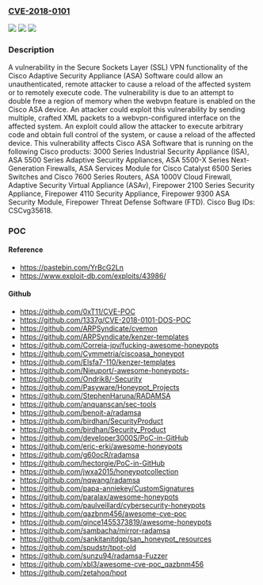 ### [CVE-2018-0101](https://cve.mitre.org/cgi-bin/cvename.cgi?name=CVE-2018-0101)
![](https://img.shields.io/static/v1?label=Product&message=Cisco%20Adaptive%20Security%20Appliance&color=blue)
![](https://img.shields.io/static/v1?label=Version&message=n%2Fa&color=blue)
![](https://img.shields.io/static/v1?label=Vulnerability&message=CWE-415&color=brighgreen)

### Description

A vulnerability in the Secure Sockets Layer (SSL) VPN functionality of the Cisco Adaptive Security Appliance (ASA) Software could allow an unauthenticated, remote attacker to cause a reload of the affected system or to remotely execute code. The vulnerability is due to an attempt to double free a region of memory when the webvpn feature is enabled on the Cisco ASA device. An attacker could exploit this vulnerability by sending multiple, crafted XML packets to a webvpn-configured interface on the affected system. An exploit could allow the attacker to execute arbitrary code and obtain full control of the system, or cause a reload of the affected device. This vulnerability affects Cisco ASA Software that is running on the following Cisco products: 3000 Series Industrial Security Appliance (ISA), ASA 5500 Series Adaptive Security Appliances, ASA 5500-X Series Next-Generation Firewalls, ASA Services Module for Cisco Catalyst 6500 Series Switches and Cisco 7600 Series Routers, ASA 1000V Cloud Firewall, Adaptive Security Virtual Appliance (ASAv), Firepower 2100 Series Security Appliance, Firepower 4110 Security Appliance, Firepower 9300 ASA Security Module, Firepower Threat Defense Software (FTD). Cisco Bug IDs: CSCvg35618.

### POC

#### Reference
- https://pastebin.com/YrBcG2Ln
- https://www.exploit-db.com/exploits/43986/

#### Github
- https://github.com/0xT11/CVE-POC
- https://github.com/1337g/CVE-2018-0101-DOS-POC
- https://github.com/ARPSyndicate/cvemon
- https://github.com/ARPSyndicate/kenzer-templates
- https://github.com/Correia-jpv/fucking-awesome-honeypots
- https://github.com/Cymmetria/ciscoasa_honeypot
- https://github.com/Elsfa7-110/kenzer-templates
- https://github.com/Nieuport/-awesome-honeypots-
- https://github.com/Ondrik8/-Security
- https://github.com/Pasyware/Honeypot_Projects
- https://github.com/StephenHaruna/RADAMSA
- https://github.com/anquanscan/sec-tools
- https://github.com/benoit-a/radamsa
- https://github.com/birdhan/SecurityProduct
- https://github.com/birdhan/Security_Product
- https://github.com/developer3000S/PoC-in-GitHub
- https://github.com/eric-erki/awesome-honeypots
- https://github.com/g60ocR/radamsa
- https://github.com/hectorgie/PoC-in-GitHub
- https://github.com/jwxa2015/honeypotcollection
- https://github.com/nqwang/radamsa
- https://github.com/papa-anniekey/CustomSignatures
- https://github.com/paralax/awesome-honeypots
- https://github.com/paulveillard/cybersecurity-honeypots
- https://github.com/qazbnm456/awesome-cve-poc
- https://github.com/qince1455373819/awesome-honeypots
- https://github.com/sambacha/mirror-radamsa
- https://github.com/sankitanitdgp/san_honeypot_resources
- https://github.com/spudstr/tpot-old
- https://github.com/sunzu94/radamsa-Fuzzer
- https://github.com/xbl3/awesome-cve-poc_qazbnm456
- https://github.com/zetahoq/hpot

